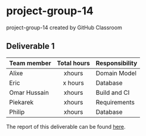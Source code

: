 # project-group-14
project-group-14 created by GitHub Classroom

## Deliverable 1
 
| Team member| Total hours| Responsibility |
|------------------ |:-------------:| ---------------|
| Alixe| xhours | Domain Model| 
| Eric|x hours |Database|
| Omar Hussain | xhours |Build and CI |
| Piekarek| xhours | Requirements|
| Philip| xhours  |Database|


The report of this deliverable can be found [here](url).
